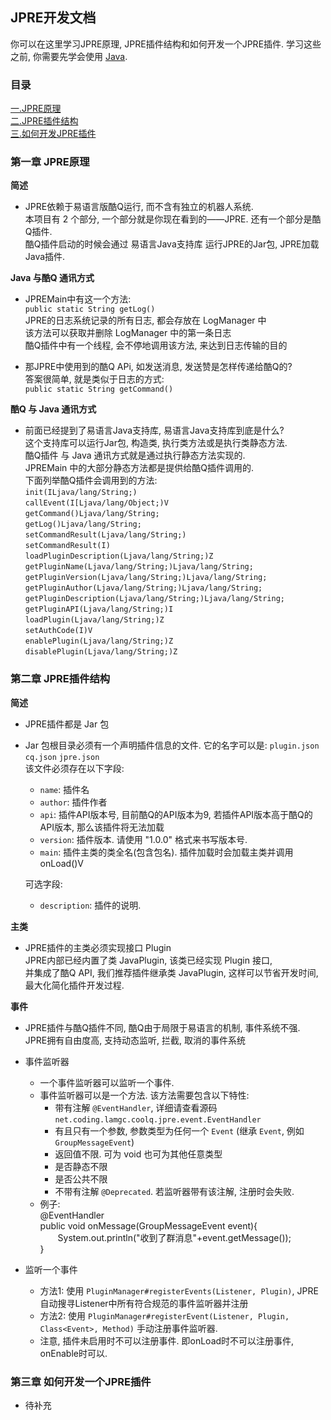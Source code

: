 ## **JPRE开发文档**

你可以在这里学习JPRE原理, JPRE插件结构和如何开发一个JPRE插件.
学习这些之前, 你需要先学会使用 <a href="http://baike.baidu.com/link?url=L539lkl2QvxL7HhJtoI2-37bkolNAFZAB1N0ZNJwUqgnOkHWTIUhxtQejilQ11OdNEUWgTshT5kw-zFFhwofv_">Java</a>.

### 目录
<a href="#第一章-JPRE原理">一.JPRE原理</a>  
<a href="#plugin">二.JPRE插件结构</a>  
<a href="#develop">三.如何开发JPRE插件</a>


### <span id="jpre" name="jpre">第一章 JPRE原理</span>
**简述**  
- JPRE依赖于易语言版酷Q运行, 而不含有独立的机器人系统.  
本项目有 2 个部分, 一个部分就是你现在看到的——JPRE. 还有一个部分是酷Q插件.   
酷Q插件启动的时候会通过 易语言Java支持库 运行JPRE的Jar包, JPRE加载Java插件.  

**Java 与酷Q 通讯方式**  
- JPREMain中有这一个方法:  
`public static String getLog()`  
JPRE的日志系统记录的所有日志, 都会存放在 LogManager 中  
该方法可以获取并删除 LogManager 中的第一条日志  
酷Q插件中有一个线程, 会不停地调用该方法, 来达到日志传输的目的
  
- 那JPRE中使用到的酷Q APi, 如发送消息, 发送赞是怎样传递给酷Q的?  
答案很简单, 就是类似于日志的方式:  
`public static String getCommand()`

**酷Q 与 Java 通讯方式**  
- 前面已经提到了易语言Java支持库, 易语言Java支持库到底是什么?  
这个支持库可以运行Jar包, 构造类, 执行类方法或是执行类静态方法.  
酷Q插件 与 Java 通讯方式就是通过执行静态方法实现的.  
JPREMain 中的大部分静态方法都是提供给酷Q插件调用的.    
下面列举酷Q插件会调用到的方法:  
`init(ILjava/lang/String;)`  
`callEvent(I[Ljava/lang/Object;)V`  
`getCommand()Ljava/lang/String;`  
`getLog()Ljava/lang/String;`  
`setCommandResult(Ljava/lang/String;)`  
`setCommandResult(I)`  
`loadPluginDescription(Ljava/lang/String;)Z`  
`getPluginName(Ljava/lang/String;)Ljava/lang/String;`  
`getPluginVersion(Ljava/lang/String;)Ljava/lang/String;`  
`getPluginAuthor(Ljava/lang/String;)Ljava/lang/String;`  
`getPluginDescription(Ljava/lang/String;)Ljava/lang/String;`  
`getPluginAPI(Ljava/lang/String;)I`  
`loadPlugin(Ljava/lang/String;)Z`  
`setAuthCode(I)V`  
`enablePlugin(Ljava/lang/String;)Z`  
`disablePlugin(Ljava/lang/String;)Z`

### <span id="plugin" name="plugin">第二章 JPRE插件结构</span>
**简述**  
- JPRE插件都是 Jar 包
- Jar 包根目录必须有一个声明插件信息的文件. 它的名字可以是: 
  `plugin.json` `cq.json` `jpre.json`  
  该文件必须存在以下字段:  
  - `name`: 插件名  
  - `author`: 插件作者  
  - `api`: 插件API版本号, 目前酷Q的API版本为9, 若插件API版本高于酷Q的API版本, 那么该插件将无法加载  
  - `version`: 插件版本. 请使用 "1.0.0" 格式来书写版本号.  
  - `main`: 插件主类的类全名(包含包名). 插件加载时会加载主类并调用 onLoad()V    

  可选字段:  
  - `description`: 插件的说明.  
 
**主类**  
- JPRE插件的主类必须实现接口 Plugin  
JPRE内部已经内置了类 JavaPlugin, 该类已经实现 Plugin 接口,  
并集成了酷Q API, 我们推荐插件继承类 JavaPlugin, 这样可以节省开发时间, 最大化简化插件开发过程.  

**事件**  
- JPRE插件与酷Q插件不同, 酷Q由于局限于易语言的机制, 事件系统不强.  
JPRE拥有自由度高, 支持动态监听, 拦截, 取消的事件系统
- 事件监听器  
    - 一个事件监听器可以监听一个事件.
    - 事件监听器可以是一个方法. 该方法需要包含以下特性:
      - 带有注解 `@EventHandler`, 详细请查看源码 `net.coding.lamgc.coolq.jpre.event.EventHandler`  
      - 有且只有一个参数, 参数类型为任何一个 `Event` (继承 `Event`, 例如 `GroupMessageEvent`)  
      - 返回值不限. 可为 void 也可为其他任意类型  
      - 是否静态不限 
      - 是否公共不限
      - 不带有注解 `@Deprecated`. 若监听器带有该注解, 注册时会失败.
    - 例子:  
    \@EventHandler  
    public void onMessage(GroupMessageEvent event){    
    &emsp;&emsp;System.out.println("收到了群消息"+event.getMessage());  
    }  
    
- 监听一个事件  
  - 方法1: 使用 `PluginManager#registerEvents(Listener, Plugin)`, JPRE自动搜寻Listener中所有符合规范的事件监听器并注册  
  - 方法2: 使用 `PluginManager#registerEvent(Listener, Plugin, Class<Event>, Method)` 手动注册事件监听器.
  - 注意, 插件未启用时不可以注册事件. 即onLoad时不可以注册事件, onEnable时可以.


### <span id="develop" name="develop">第三章 如何开发一个JPRE插件</span>
- 待补充